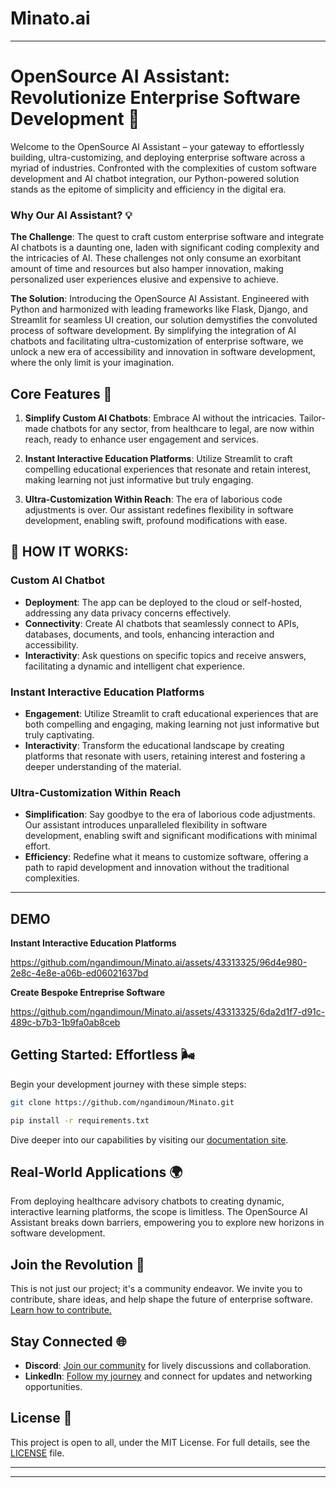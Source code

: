 # Minato.ai

---

# OpenSource AI Assistant: Revolutionize Enterprise Software Development 🌟

Welcome to the OpenSource AI Assistant – your gateway to effortlessly building, ultra-customizing, and deploying enterprise software across a myriad of industries. Confronted with the complexities of custom software development and AI chatbot integration, our Python-powered solution stands as the epitome of simplicity and efficiency in the digital era.

### Why Our AI Assistant? 💡

**The Challenge**: The quest to craft custom enterprise software and integrate AI chatbots is a daunting one, laden with significant coding complexity and the intricacies of AI. These challenges not only consume an exorbitant amount of time and resources but also hamper innovation, making personalized user experiences elusive and expensive to achieve.

**The Solution**: Introducing the OpenSource AI Assistant. Engineered with Python and harmonized with leading frameworks like Flask, Django, and Streamlit for seamless UI creation, our solution demystifies the convoluted process of software development. By simplifying the integration of AI chatbots and facilitating ultra-customization of enterprise software, we unlock a new era of accessibility and innovation in software development, where the only limit is your imagination.


## Core Features 🚀

1. **Simplify Custom AI Chatbots**: Embrace AI without the intricacies. Tailor-made chatbots for any sector, from healthcare to legal, are now within reach, ready to enhance user engagement and services.



2. **Instant Interactive Education Platforms**: Utilize Streamlit to craft compelling educational experiences that resonate and retain interest, making learning not just informative but truly engaging.

3. **Ultra-Customization Within Reach**: The era of laborious code adjustments is over. Our assistant redefines flexibility in software development, enabling swift, profound modifications with ease.




## 🧠 HOW IT WORKS:

### Custom AI Chatbot
- **Deployment**: The app can be deployed to the cloud or self-hosted, addressing any data privacy concerns effectively.
- **Connectivity**: Create AI chatbots that seamlessly connect to APIs, databases, documents, and tools, enhancing interaction and accessibility.
- **Interactivity**: Ask questions on specific topics and receive answers, facilitating a dynamic and intelligent chat experience.

### Instant Interactive Education Platforms
- **Engagement**: Utilize Streamlit to craft educational experiences that are both compelling and engaging, making learning not just informative but truly captivating.
- **Interactivity**: Transform the educational landscape by creating platforms that resonate with users, retaining interest and fostering a deeper understanding of the material.

### Ultra-Customization Within Reach
- **Simplification**: Say goodbye to the era of laborious code adjustments. Our assistant introduces unparalleled flexibility in software development, enabling swift and significant modifications with minimal effort.
- **Efficiency**: Redefine what it means to customize software, offering a path to rapid development and innovation without the traditional complexities.

---
## DEMO

**Instant Interactive Education Platforms**

https://github.com/ngandimoun/Minato.ai/assets/43313325/96d4e980-2e8c-4e8e-a06b-ed06021637bd

**Create Bespoke Entreprise Software**

https://github.com/ngandimoun/Minato.ai/assets/43313325/6da2d1f7-d91c-489c-b7b3-1b9fa0ab8ceb


## Getting Started: Effortless 🌬️

Begin your development journey with these simple steps:

```bash
git clone https://github.com/ngandimoun/Minato.git

pip install -r requirements.txt
```





Dive deeper into our capabilities by visiting our [documentation site](https://minato-ai.streamlit.app/).

## Real-World Applications 🌍

From deploying healthcare advisory chatbots to creating dynamic, interactive learning platforms, the scope is limitless. The OpenSource AI Assistant breaks down barriers, empowering you to explore new horizons in software development.

## Join the Revolution 🤝

This is not just our project; it's a community endeavor. We invite you to contribute, share ideas, and help shape the future of enterprise software. [Learn how to contribute.](https://github.com/ngandimoun/Minato)

## Stay Connected 🌐

- **Discord**: [Join our community](https://discord.com/invite/H2EYXp8C) for lively discussions and collaboration.
- **LinkedIn**: [Follow my journey](https://www.linkedin.com/in/chris-ngandimoun-745508109?utm_source=share&utm_campaign=share_via&utm_content=profile&utm_medium=android_app) and connect for updates and networking opportunities.

## License 📖

This project is open to all, under the MIT License. For full details, see the [LICENSE](https://github.com/ngandimoun/Minato/blob/0fd90241d5baef574cb2fa93151177bf39c20e11/LICENSE) file.

---


---
